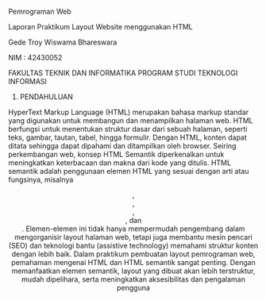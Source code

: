 Pemrograman Web

Laporan Praktikum Layout Website menggunakan HTML

Gede Troy Wiswama Bhareswara

NIM : 42430052

FAKULTAS TEKNIK DAN INFORMATIKA PROGRAM STUDI TEKNOLOGI INFORMASI


1. PENDAHULUAN

HyperText Markup Language (HTML) merupakan bahasa markup standar yang digunakan untuk membangun dan menampilkan halaman web. HTML berfungsi untuk menentukan struktur dasar dari sebuah halaman, seperti teks, gambar, tautan, tabel, hingga formulir. Dengan HTML, konten dapat ditata sehingga dapat dipahami dan ditampilkan oleh browser.
Seiring perkembangan web, konsep HTML Semantik diperkenalkan untuk meningkatkan keterbacaan dan makna dari kode yang ditulis. HTML semantik adalah penggunaan elemen HTML yang sesuai dengan arti atau fungsinya, misalnya <header>, <nav>, <article>, <section>, dan <footer>. Elemen-elemen ini tidak hanya mempermudah pengembang dalam mengorganisir layout halaman web, tetapi juga membantu mesin pencari (SEO) dan teknologi bantu (assistive technology) memahami struktur konten dengan lebih baik.
Dalam praktikum pembuatan layout pemrograman web, pemahaman mengenai HTML dan HTML semantik sangat penting. Dengan memanfaatkan elemen semantik, layout yang dibuat akan lebih terstruktur, mudah dipelihara, serta meningkatkan aksesibilitas dan pengalaman pengguna
